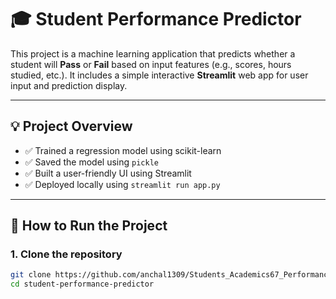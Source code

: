 # 🎓 Student Performance Predictor

This project is a machine learning application that predicts whether a student will **Pass** or **Fail** based on input features (e.g., scores, hours studied, etc.). It includes a simple interactive **Streamlit** web app for user input and prediction display.

---

## 💡 Project Overview

- ✅ Trained a regression model using scikit-learn
- ✅ Saved the model using `pickle`
- ✅ Built a user-friendly UI using Streamlit
- ✅ Deployed locally using `streamlit run app.py`

---

## 🚀 How to Run the Project

### 1. Clone the repository

```bash
git clone https://github.com/anchal1309/Students_Academics67_Performances.git
cd student-performance-predictor
